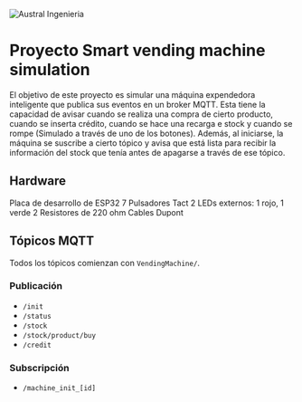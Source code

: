 ![Austral Ingenieria](https://encrypted-tbn0.gstatic.com/images?q=tbn%3AANd9GcQooGo7vQn4t9-6Bt46qZF-UY4_QFpYOeh7kVWzwpr_lbLr5wka)

#       Proyecto Smart vending machine simulation

El objetivo de este proyecto es simular una máquina expendedora inteligente que publica sus eventos en un broker MQTT. Esta tiene la capacidad de avisar cuando se realiza una compra de cierto producto, cuando se inserta crédito, cuando se hace una recarga e stock y cuando se rompe (Simulado a través de uno de los botones). Además, al iniciarse, la máquina se suscribe a cierto tópico y avisa que está lista para recibir la información del stock que tenía antes de apagarse a través de ese tópico.

##      Hardware

 Placa de desarrollo de ESP32
 7 Pulsadores Tact
 2 LEDs externos: 1 rojo, 1 verde
 2 Resistores de 220 ohm
 Cables Dupont

##     Tópicos MQTT

Todos los tópicos comienzan con `VendingMachine/`.

###   Publicación

- `/init`
- `/status`
- `/stock`
- `/stock/product/buy`
- `/credit`

###  Subscripción

- `/machine_init_[id]`



